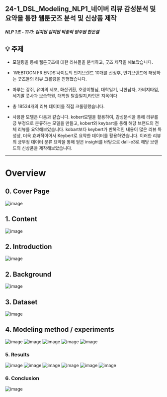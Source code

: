 ## 24-1_DSL_Modeling_NLP1_네이버 리뷰 감성분석 및 요약을 통한 웹툰굿즈 분석 및 신상품 제작
##### NLP 1조 - 11기: 김지원 김여원 박종락 양주원 한은결
## 💡 주제
* 모델링을 통해 웹툰굿즈에 대한 리뷰들을 분석하고, 굿즈 제작을 해보았습니다.
* ‘WEBTOON FRIENDS’사이트의 인기브랜드 10개를 선정후, 인기브랜드에 해당하는 굿즈들의 리뷰 크롤링을 진행했습니다.
* 마루는 강쥐, 유미의 세포, 화산귀환, 호랑이형님, 대학일기, 냐한남자, 가비지타임, 세기말 풋사과 보습학원, 대학원 탈출일지,타인은 지옥이다 
* 총 18534개의 리뷰 데이터를 직접 크롤링했습니다.

* 사용한 모델은 다음과 같습니다.
kobert모델을 활용하여, 감성분석을 통해 리뷰를 긍 부정으로 분류하는 모델을 만들고,
kobert와 keybart를 통해 해당 브랜드의 전체 리뷰를 요약해보았습니다.
kobart보다 keybert가 반복적인 내용이 많은 리뷰 특성상, 더욱 효과적이어서 Keybert로 요약한 데이터를 활용하였습니다.
이러한 리뷰의 긍부정 데이터 분류 요약을 통해 얻은 insight를 바탕으로 dall-e3로 해당 브랜드의 신상품을 제작해보았습니다.
---
# Overview
## 0. Cover Page
![image](https://github.com/DataScience-Lab-Yonsei/24-1_DSL_Modeling_NLP1_Webtoon_Merchandise_Analysis/assets/155510322/4aede3a3-9a5f-4975-b24e-0009da30e3c6)

## 1. Content
![image](https://github.com/DataScience-Lab-Yonsei/24-1_DSL_Modeling_NLP1_Webtoon_Merchandise_Analysis/assets/155510322/7754a2d6-2c56-4f15-bdff-22eeff236e5e)


## 2. Introduction
![image](https://github.com/DataScience-Lab-Yonsei/24-1_DSL_Modeling_NLP1_Webtoon_Merchandise_Analysis/assets/155510322/23d697af-db76-4534-a0c7-588c5175fc14)


## 2. Background
![image](https://github.com/DataScience-Lab-Yonsei/24-1_DSL_Modeling_NLP1_Webtoon_Merchandise_Analysis/assets/155510322/d28ac02b-9404-4d09-acaa-019573c2b72a)



## 3. Dataset
![image](https://github.com/DataScience-Lab-Yonsei/24-1_DSL_Modeling_NLP1_Webtoon_Merchandise_Analysis/assets/155510322/8744c83d-e0df-459e-83eb-baa3d1951eac)



## 4. Modeling method / experiments
![image](https://github.com/DataScience-Lab-Yonsei/24-1_DSL_Modeling_NLP1_Webtoon_Merchandise_Analysis/assets/155510322/bf56aa6d-774c-4ada-be0d-2e4ac1338433)
![image](https://github.com/DataScience-Lab-Yonsei/24-1_DSL_Modeling_NLP1_Webtoon_Merchandise_Analysis/assets/155510322/569f4a4f-c247-43e9-840b-4b333e4b40d7)
![image](https://github.com/DataScience-Lab-Yonsei/24-1_DSL_Modeling_NLP1_Webtoon_Merchandise_Analysis/assets/155510322/fb50bfad-22b6-490a-b650-24c0f02f6f0a)
![image](https://github.com/DataScience-Lab-Yonsei/24-1_DSL_Modeling_NLP1_Webtoon_Merchandise_Analysis/assets/155510322/1870d570-f48e-4b15-9d1d-7ca03e890be7)
![image](https://github.com/DataScience-Lab-Yonsei/24-1_DSL_Modeling_NLP1_Webtoon_Merchandise_Analysis/assets/155510322/77928e7f-88eb-4839-bb9b-bb8633ade115)


### 5. Results
![image](https://github.com/DataScience-Lab-Yonsei/24-1_DSL_Modeling_NLP1_Webtoon_Merchandise_Analysis/assets/155510322/35cad8ae-e2e9-4f03-8697-64e5ae884cd2)
![image](https://github.com/DataScience-Lab-Yonsei/24-1_DSL_Modeling_NLP1_Webtoon_Merchandise_Analysis/assets/155510322/ef874185-74e3-461a-a1cb-9ac2c244ac5c)
![image](https://github.com/DataScience-Lab-Yonsei/24-1_DSL_Modeling_NLP1_Webtoon_Merchandise_Analysis/assets/155510322/4aee8e9e-b216-4014-9a88-d9f4cc6589e6)
![image](https://github.com/DataScience-Lab-Yonsei/24-1_DSL_Modeling_NLP1_Webtoon_Merchandise_Analysis/assets/155510322/f07bb13a-7762-4ac0-afda-2feae2241080)
![image](https://github.com/DataScience-Lab-Yonsei/24-1_DSL_Modeling_NLP1_Webtoon_Merchandise_Analysis/assets/155510322/ed39963d-4452-4193-8017-21c657dee1ec)
![image](https://github.com/DataScience-Lab-Yonsei/24-1_DSL_Modeling_NLP1_Webtoon_Merchandise_Analysis/assets/155510322/31e068d5-733b-49a4-8f22-ebc398d4fbfd)



### 6. Conclusion
![image](https://github.com/DataScience-Lab-Yonsei/24-1_DSL_Modeling_NLP1_Webtoon_Merchandise_Analysis/assets/155510322/33b11949-8df5-487d-9ca2-449d0572c7d1)


